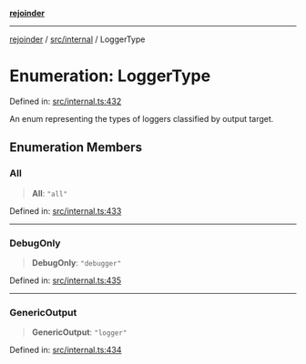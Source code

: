 [**rejoinder**](../../../README.md)

***

[rejoinder](../../../README.md) / [src/internal](../README.md) / LoggerType

# Enumeration: LoggerType

Defined in: [src/internal.ts:432](https://github.com/Xunnamius/rejoinder/blob/9296149d58253119677e1f99010c807c5028c30d/src/internal.ts#L432)

An enum representing the types of loggers classified by output target.

## Enumeration Members

### All

> **All**: `"all"`

Defined in: [src/internal.ts:433](https://github.com/Xunnamius/rejoinder/blob/9296149d58253119677e1f99010c807c5028c30d/src/internal.ts#L433)

***

### DebugOnly

> **DebugOnly**: `"debugger"`

Defined in: [src/internal.ts:435](https://github.com/Xunnamius/rejoinder/blob/9296149d58253119677e1f99010c807c5028c30d/src/internal.ts#L435)

***

### GenericOutput

> **GenericOutput**: `"logger"`

Defined in: [src/internal.ts:434](https://github.com/Xunnamius/rejoinder/blob/9296149d58253119677e1f99010c807c5028c30d/src/internal.ts#L434)
